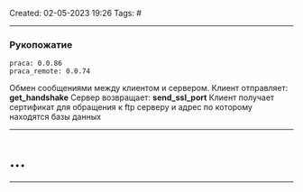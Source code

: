 Created: 02-05-2023 19:26
Tags: #
___
### Рукопожатие

	praca: 0.0.86
	praca_remote: 0.0.74

Обмен сообщениями между клиентом и сервером.
Клиент отправляет: **get_handshake**
Сервер возвращает: **send_ssl_port**
Клиент получает сертификат для обращения к ftp серверу и адрес по которому находятся базы данных
___
# ...

___